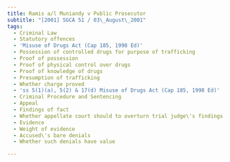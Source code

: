```yaml
---
title: Ramis a/l Muniandy v Public Prosecutor
subtitle: "[2001] SGCA 51 / 03\_August\_2001"
tags:
  - Criminal Law
  - Statutory offences
  - 'Misuse of Drugs Act (Cap 185, 1998 Ed)'
  - Possession of controlled drugs for purpose of trafficking
  - Proof of possession
  - Proof of physical control over drugs
  - Proof of knowledge of drugs
  - Presumption of trafficking
  - Whether charge proved
  - 'ss 5(1)(a), 5(2) & 17(d) Misuse of Drugs Act (Cap 185, 1998 Ed)'
  - Criminal Procedure and Sentencing
  - Appeal
  - Findings of fact
  - Whether appellate court should to overturn trial judge\'s findings of fact
  - Evidence
  - Weight of evidence
  - Accused\'s bare denials
  - Whether such denials have value

---
```


